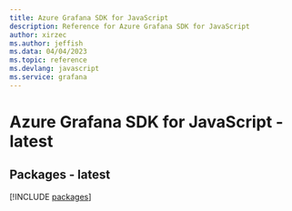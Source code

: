 ```yaml
---
title: Azure Grafana SDK for JavaScript
description: Reference for Azure Grafana SDK for JavaScript
author: xirzec
ms.author: jeffish
ms.data: 04/04/2023
ms.topic: reference
ms.devlang: javascript
ms.service: grafana
---
```

# Azure Grafana SDK for JavaScript - latest
## Packages - latest
[!INCLUDE [packages](grafana-index.md)]